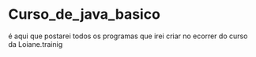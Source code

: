 # Curso_de_java_basico    
é aqui que postarei todos os programas que irei criar no ecorrer do curso da Loiane.trainig
